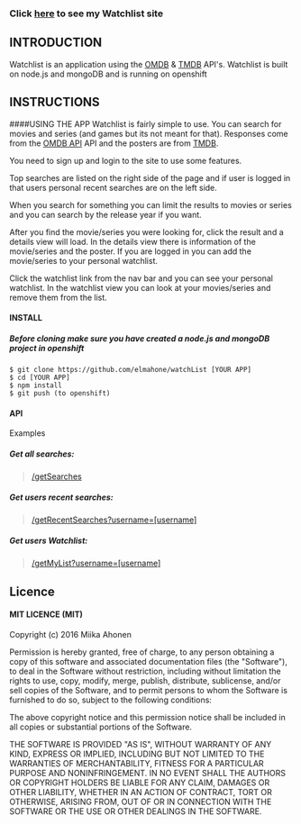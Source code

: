 ### Click [here](http://watchlist-miikanode.rhcloud.com/index.html) to see my Watchlist site

## INTRODUCTION
Watchlist is an application using the [OMDB](http://www.omdbapi.com/) & [TMDB](https://www.themoviedb.org/documentation/api) API's.
Watchlist is built on node.js and mongoDB and is running on openshift

## INSTRUCTIONS
####USING THE APP
Watchlist is fairly simple to use. You can search for movies and series (and games but its not meant for that). Responses come from the [OMDB API](http://www.omdbapi.com/) API and the posters are from [TMDB](https://www.themoviedb.org/documentation/api).

You need to sign up and login to the site to use some features.

Top searches are listed on the right side of the page and if user is logged in that users personal recent searches are on the left side.

When you search for something you can limit the results to movies or series and you can search by the release year if you want.

After you find the movie/series you were looking for, click the result and a details view will load. In the details view there is information of the movie/series and the poster. If you are logged in you can add the movie/series to your personal watchlist.

Click the watchlist link from the nav bar and you can see your personal watchlist. In the watchlist view you can look at your movies/series and remove them from the list.


#### INSTALL

##### Before cloning make sure you have created a node.js and mongoDB project in openshift


```
$ git clone https://github.com/elmahone/watchList [YOUR APP]
$ cd [YOUR APP]
$ npm install
$ git push (to openshift)

```

#### API

Examples

##### Get all searches:
> [/getSearches](http://watchlist-miikanode.rhcloud.com/getSearches)

##### Get users recent searches:
> [/getRecentSearches?username=[username]](http://watchlist-miikanode.rhcloud.com/getRecentSearches?username=test)

##### Get users Watchlist:
> [/getMyList?username=[username]](http://watchlist-miikanode.rhcloud.com/getMyList?username=test)


## Licence
#### MIT LICENCE (MIT)

Copyright (c) 2016 Miika Ahonen

Permission is hereby granted, free of charge, to any person obtaining a copy of this software and associated documentation files (the "Software"), to deal in the Software without restriction, including without limitation the rights to use, copy, modify, merge, publish, distribute, sublicense, and/or sell copies of the Software, and to permit persons to whom the Software is furnished to do so, subject to the following conditions:

The above copyright notice and this permission notice shall be included in all copies or substantial portions of the Software.

THE SOFTWARE IS PROVIDED "AS IS", WITHOUT WARRANTY OF ANY KIND, EXPRESS OR IMPLIED, INCLUDING BUT NOT LIMITED TO THE WARRANTIES OF MERCHANTABILITY, FITNESS FOR A PARTICULAR PURPOSE AND NONINFRINGEMENT. IN NO EVENT SHALL THE AUTHORS OR COPYRIGHT HOLDERS BE LIABLE FOR ANY CLAIM, DAMAGES OR OTHER LIABILITY, WHETHER IN AN ACTION OF CONTRACT, TORT OR OTHERWISE, ARISING FROM, OUT OF OR IN CONNECTION WITH THE SOFTWARE OR THE USE OR OTHER DEALINGS IN THE SOFTWARE.

